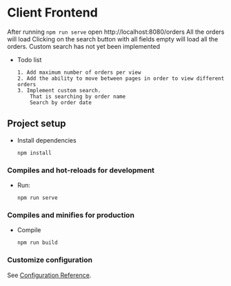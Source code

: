 # Client Frontend

After running `npm run serve` open http://localhost:8080/orders
All the orders will load
Clicking on the search button with all fields empty will load all the orders.
Custom search has not yet been implemented

-   Todo list

    ```
    1. Add maximum number of orders per view
    2. Add the ability to move between pages in order to view different orders
    3. Implement custom search.
        That is searching by order name
        Search by order date
    ```

## Project setup

-   Install dependencies

    ```
    npm install
    ```

### Compiles and hot-reloads for development

-   Run:

    ```
    npm run serve
    ```

### Compiles and minifies for production

-   Compile

    ```
    npm run build
    ```

### Customize configuration

See [Configuration Reference](https://cli.vuejs.org/config/).
